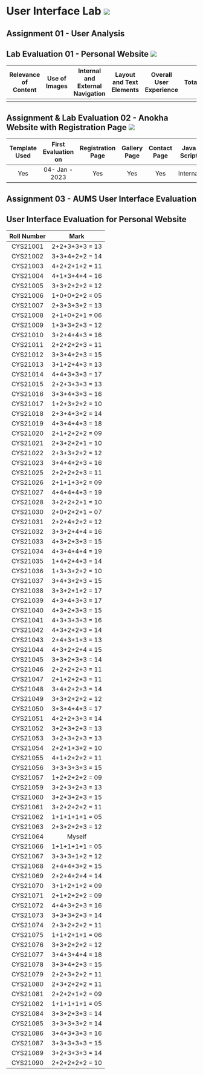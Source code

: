 # User Interface Lab ![](https://img.shields.io/badge/-Live-brightgreen)

## Assignment 01 - User Analysis 


## Lab Evaluation 01 - Personal Website ![](https://img.shields.io/badge/-Completed-brightgreen)

| Relevance of Content | Use of Images | Internal and External Navigation | Layout and Text Elements | Overall User Experience | Total | 
|:--------------------:|:-------------:|:--------------------------------:|:------------------------:|:-----------------------:|:-----:|
|                    |       |                   |                      |                  |     |

## Assignment & Lab Evaluation 02 - Anokha Website with Registration Page ![](https://img.shields.io/badge/-Completed-brightgreen)

| Template Used | First Evaluation on |  Registration Page | Gallery Page | Contact Page | Java Script | Style Guide | Best Practices | 
|:-------------:|:-------------------:|:------------------:|:------------:|:------------:|:-----------:|:-----------:|:--------------:|
|     Yes       |   04- Jan - 2023    |       Yes          |      Yes     |     Yes      |   Internal  |     Yes     |     Yes        |

## Assignment 03 - AUMS User Interface Evaluation


## User Interface Evaluation for Personal Website


 |  Roll Number |     Mark       | 
 |:------------:|:--------------:| 
 |   CYS21001   | 2+2+3+3+3 = 13 |  
 |   CYS21002   | 3+3+4+2+2 = 14 | 
 |   CYS21003   | 4+2+2+1+2 = 11 | 
 |   CYS21004   | 4+1+3+4+4 = 16 | 
 |   CYS21005   | 3+3+2+2+2 = 12 | 
 |   CYS21006   | 1+0+0+2+2 = 05 | 
 |   CYS21007   | 2+3+3+3+2 = 13 | 
 |   CYS21008   | 2+1+0+2+1 = 06 | 
 |   CYS21009   | 1+3+3+2+3 = 12 | 
 |   CYS21010   | 3+2+4+4+3 = 16 | 
 |   CYS21011   | 2+2+2+2+3 = 11 | 
 |   CYS21012   | 3+3+4+2+3 = 15 | 
 |   CYS21013   | 3+1+2+4+3 = 13 | 
 |   CYS21014   | 4+4+3+3+3 = 17 | 
 |   CYS21015   | 2+2+3+3+3 = 13 | 
 |   CYS21016   | 3+3+4+3+3 = 16 | 
 |   CYS21017   | 1+2+3+2+2 = 10 | 
 |   CYS21018   | 2+3+4+3+2 = 14 | 
 |   CYS21019   | 4+3+4+4+3 = 18 | 
 |   CYS21020   | 2+1+2+2+2 = 09 | 
 |   CYS21021   | 2+3+2+2+1 = 10 | 
 |   CYS21022   | 2+3+3+2+2 = 12 | 
 |   CYS21023   | 3+4+4+2+3 = 16 | 
 |   CYS21025   | 2+2+2+2+3 = 11 | 
 |   CYS21026   | 2+1+1+3+2 = 09 | 
 |   CYS21027   | 4+4+4+4+3 = 19 | 
 |   CYS21028   | 3+2+2+2+1 = 10 | 
 |   CYS21030   | 2+0+2+2+1 = 07 | 
 |   CYS21031   | 2+2+4+2+2 = 12 | 
 |   CYS21032   | 3+3+2+4+4 = 16 | 
 |   CYS21033   | 4+3+2+3+3 = 15 | 
 |   CYS21034   | 4+3+4+4+4 = 19 | 
 |   CYS21035   | 1+4+2+4+3 = 14 | 
 |   CYS21036   | 1+3+3+2+2 = 10 | 
 |   CYS21037   | 3+4+3+2+3 = 15 |  
 |   CYS21038   | 3+3+2+1+2 = 17 | 
 |   CYS21039   | 4+3+4+3+3 = 17 | 
 |   CYS21040   | 4+3+2+3+3 = 15 | 
 |   CYS21041   | 4+3+3+3+3 = 16 | 
 |   CYS21042   | 4+3+2+2+3 = 14 | 
 |   CYS21043   | 2+4+3+1+3 = 13 | 
 |   CYS21044   | 4+3+2+2+4 = 15 | 
 |   CYS21045   | 3+3+2+3+3 = 14 | 
 |   CYS21046   | 2+2+2+2+3 = 11 | 
 |   CYS21047   | 2+1+2+2+3 = 11 | 
 |   CYS21048   | 3+4+2+2+3 = 14 | 
 |   CYS21049   | 3+3+2+2+2 = 12 | 
 |   CYS21050   | 3+3+4+4+3 = 17 | 
 |   CYS21051   | 4+2+2+3+3 = 14 |   
 |   CYS21052   | 3+2+3+2+3 = 13 |  
 |   CYS21053   | 3+2+3+2+3 = 13 |  
 |   CYS21054   | 2+2+1+3+2 = 10 | 
 |   CYS21055   | 4+1+2+2+2 = 11 | 
 |   CYS21056   | 3+3+3+3+3 = 15 | 
 |   CYS21057   | 1+2+2+2+2 = 09 | 
 |   CYS21059   | 3+2+3+2+3 = 13 | 
 |   CYS21060   | 3+2+3+2+3 = 15 | 
 |   CYS21061   | 3+2+2+2+2 = 11 | 
 |   CYS21062   | 1+1+1+1+1 = 05 | 
 |   CYS21063   | 2+3+2+2+3 = 12 | 
 |   CYS21064   |    Myself      | 
 |   CYS21066   | 1+1+1+1+1 = 05 | 
 |   CYS21067   | 3+3+3+1+2 = 12 |  
 |   CYS21068   | 2+4+4+3+2 = 15 | 
 |   CYS21069   | 2+2+4+2+4 = 14 | 
 |   CYS21070   | 3+1+2+1+2 = 09 | 
 |   CYS21071   | 2+1+2+2+2 = 09 |
 |   CYS21072   | 4+4+3+2+3 = 16 | 
 |   CYS21073   | 3+3+3+2+3 = 14 | 
 |   CYS21074   | 2+3+2+2+2 = 11 | 
 |   CYS21075   | 1+1+2+1+1 = 06 | 
 |   CYS21076   | 3+3+2+2+2 = 12 | 
 |   CYS21077   | 3+4+3+4+4 = 18 | 
 |   CYS21078   | 3+3+4+2+3 = 15 | 
 |   CYS21079   | 2+2+3+2+2 = 11 | 
 |   CYS21080   | 2+3+2+2+2 = 11 | 
 |   CYS21081   | 2+2+2+1+2 = 09 | 
 |   CYS21082   | 1+1+1+1+1 = 05 | 
 |   CYS21084   | 3+3+2+3+3 = 14 | 
 |   CYS21085   | 3+3+3+3+2 = 14 | 
 |   CYS21086   | 3+4+3+3+3 = 16 | 
 |   CYS21087   | 3+3+3+3+3 = 15 | 
 |   CYS21089   | 3+2+3+3+3 = 14 | 
 |   CYS21090   | 2+2+2+2+2 = 10 |   

